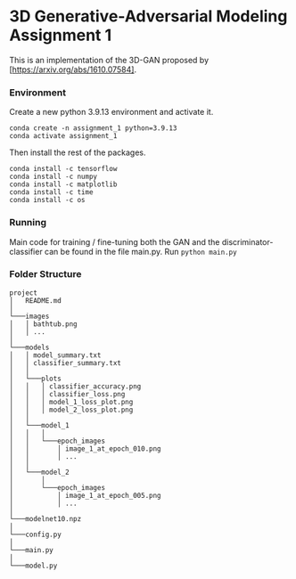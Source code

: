 # 3D Generative-Adversarial Modeling Assignment 1

This is an implementation of the 3D-GAN proposed by [https://arxiv.org/abs/1610.07584]. 

### Environment
Create a new python 3.9.13 environment and activate it.

```
conda create -n assignment_1 python=3.9.13
conda activate assignment_1
```

Then install the rest of the packages.

```
conda install -c tensorflow
conda install -c numpy
conda install -c matplotlib
conda install -c time
conda install -c os
```

### Running
Main code for training / fine-tuning both the GAN and the discriminator-classifier can be found in the file main.py. 
Run ```python main.py```

### Folder Structure 
```
project
│   README.md
│
└───images
│   │ bathtub.png
│   │ ...      
│            
└───models
│   │ model_summary.txt
│   │ classifier_summary.txt
│   │
│   └───plots
│   │   │ classifier_accuracy.png
│   │   │ classifier_loss.png
│   │   │ model_1_loss_plot.png
│   │   │ model_2_loss_plot.png
│   │    
│   └───model_1
│   │   │
│   │   └───epoch_images
│   │       │ image_1_at_epoch_010.png
│   │       │ ...
│   │
│   └───model_2
│       │
│       └───epoch_images
│           │ image_1_at_epoch_005.png
│           │ ...
│
└───modelnet10.npz
│   
└───config.py
│    
└───main.py
│    
└───model.py
```


